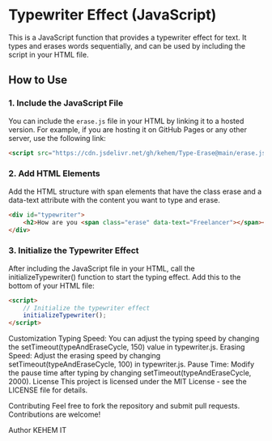 # Typewriter Effect (JavaScript)

This is a JavaScript function that provides a typewriter effect for text. It types and erases words sequentially, and can be used by including the script in your HTML file.

## How to Use

### 1. Include the JavaScript File

You can include the `erase.js` file in your HTML by linking it to a hosted version. For example, if you are hosting it on GitHub Pages or any other server, use the following link:

```html
<script src="https://cdn.jsdelivr.net/gh/kehem/Type-Erase@main/erase.js"></script>
```
### 2. Add HTML Elements
Add the HTML structure with span elements that have the class erase and a data-text attribute with the content you want to type and erase.

```html
<div id="typewriter">
    <h2>How are you <span class="erase" data-text="Freelancer"></span><span class="erase" data-text="Django"></span></h2>
</div>
```
### 3. Initialize the Typewriter Effect
After including the JavaScript file in your HTML, call the initializeTypewriter() function to start the typing effect. Add this to the bottom of your HTML file:

```html
<script>
    // Initialize the typewriter effect
    initializeTypewriter();
</script>
```
Customization
Typing Speed: You can adjust the typing speed by changing the setTimeout(typeAndEraseCycle, 150) value in typewriter.js.
Erasing Speed: Adjust the erasing speed by changing setTimeout(typeAndEraseCycle, 100) in typewriter.js.
Pause Time: Modify the pause time after typing by changing setTimeout(typeAndEraseCycle, 2000).
License
This project is licensed under the MIT License - see the LICENSE file for details.

Contributing
Feel free to fork the repository and submit pull requests. Contributions are welcome!

Author
KEHEM IT
